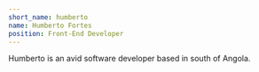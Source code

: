 ```yaml
---
short_name: humberto
name: Humberto Fortes
position: Front-End Developer
---
```


Humberto is an avid software developer based in south of Angola.
